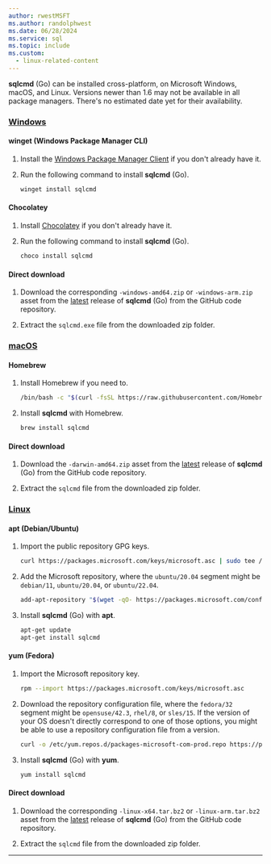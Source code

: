 ```yaml
---
author: rwestMSFT
ms.author: randolphwest
ms.date: 06/28/2024
ms.service: sql
ms.topic: include
ms.custom:
  - linux-related-content
---
```

**sqlcmd** (Go) can be installed cross-platform, on Microsoft Windows, macOS, and Linux. Versions newer than 1.6 may not be available in all package managers. There's no estimated date yet for their availability.

### [Windows](#tab/windows)

#### winget (Windows Package Manager CLI)

1. Install the [Windows Package Manager Client](/windows/package-manager/winget) if you don't already have it.
1. Run the following command to install **sqlcmd** (Go).

   ```bash
   winget install sqlcmd
   ```

#### Chocolatey

1. Install [Chocolatey](https://community.chocolatey.org/) if you don't already have it.
1. Run the following command to install **sqlcmd** (Go).

   ```bash
   choco install sqlcmd
   ```

#### Direct download

1. Download the corresponding `-windows-amd64.zip` or `-windows-arm.zip` asset from the [latest](https://github.com/microsoft/go-sqlcmd/releases/latest) release of **sqlcmd** (Go) from the GitHub code repository.

1. Extract the `sqlcmd.exe` file from the downloaded zip folder.

### [macOS](#tab/mac)

#### Homebrew

1. Install Homebrew if you need to.

    ```bash
    /bin/bash -c "$(curl -fsSL https://raw.githubusercontent.com/Homebrew/install/HEAD/install.sh)"
    ```

1. Install **sqlcmd** with Homebrew.

    ```bash
    brew install sqlcmd
    ```

#### Direct download

1. Download the `-darwin-amd64.zip` asset from the [latest](https://github.com/microsoft/go-sqlcmd/releases/latest) release of **sqlcmd** (Go) from the GitHub code repository.

1. Extract the `sqlcmd` file from the downloaded zip folder.

### [Linux](#tab/linux)

#### apt (Debian/Ubuntu)

1. Import the public repository GPG keys.

   ```bash
   curl https://packages.microsoft.com/keys/microsoft.asc | sudo tee /etc/apt/trusted.gpg.d/microsoft.asc
   ```

1. Add the Microsoft repository, where the `ubuntu/20.04` segment might be `debian/11`, `ubuntu/20.04`, or `ubuntu/22.04`.

   ```bash
   add-apt-repository "$(wget -qO- https://packages.microsoft.com/config/ubuntu/20.04/prod.list)"
   ```

1. Install **sqlcmd** (Go) with **apt**.

   ```bash
   apt-get update
   apt-get install sqlcmd
   ```

#### yum (Fedora)

1. Import the Microsoft repository key.

   ```bash
   rpm --import https://packages.microsoft.com/keys/microsoft.asc
   ```

1. Download the repository configuration file, where the `fedora/32` segment might be `opensuse/42.3`, `rhel/8`, or `sles/15`. If the version of your OS doesn't directly correspond to one of those options, you might be able to use a repository configuration file from a version.

   ```bash
   curl -o /etc/yum.repos.d/packages-microsoft-com-prod.repo https://packages.microsoft.com/config/fedora/40/prod.repo
   ```

1. Install **sqlcmd** (Go) with **yum**.

   ```bash
   yum install sqlcmd
   ```

#### Direct download

1. Download the corresponding `-linux-x64.tar.bz2` or `-linux-arm.tar.bz2` asset from the [latest](https://github.com/microsoft/go-sqlcmd/releases/latest) release of **sqlcmd** (Go) from the GitHub code repository.

1. Extract the `sqlcmd` file from the downloaded zip folder.

---
